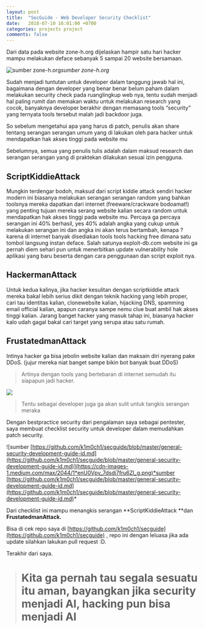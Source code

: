 ```yaml
---
layout: post
title:  "SecGuide - Web Developer Security Checklist"
date:   2018-07-10 16:01:00 +0700
categories: projects project
comments: false
---
```


Dari data pada website zone-h.org dijelaskan hampir satu hari hacker mampu melakukan deface sebanyak 5 sampai 20 website bersamaan.

![sumber zone-h.org](https://cdn-images-1.medium.com/max/2000/1*zaWCTV52MyjAq6Vx2sM1Pg.png)*sumber zone-h.org*

Sudah menjadi tuntutan untuk developer dalam tanggung jawab hal ini, bagaimana dengan developer yang benar benar belum paham dalam melakukan security check pada ruanglingkup web nya, tentu sudah menjadi hal paling rumit dan memakan waktu untuk melakukan research yang cocok, banyaknya developer berakhir dengan memasang tools “security” yang ternyata tools tersebut malah jadi backdoor juga.

So sebelum mengetahui apa yang harus di patch, penulis akan share tentang serangan serangan umum yang di lakukan oleh para hacker untuk mendapatkan hak akses tinggi pada website mu

Sebelumnya, semua yang penulis tulis adalah dalam maksud research dan serangan serangan yang di praktekan dilakukan sesuai izin pengguna.

## ScriptKiddieAttack

Mungkin terdengar bodoh, maksud dari script kiddie attack sendiri hacker modern ini biasanya melakukan serangan serangan random yang bahkan toolsnya mereka dapatkan dari internet (freeware/crackware bodoamat!) yang penting tujuan mereka serang website kalian secara random untuk mendapatkan hak akses tinggi pada website mu. Percaya ga percaya serangan ini 40% berhasil, yes 40% adalah angka yang cukup untuk melakukan serangan ini dan angka ini akan terus bertambah, kenapa ? karena di internet banyak disediakan tools tools hacking free dimana satu tombol langsung instan deface. Salah satunya exploit-db.com website ini ga pernah diem sehari pun untuk menerbitkan update vulnerability hole aplikasi yang baru beserta dengan cara penggunaan dan script exploit nya.

## HackermanAttack

Untuk kedua kalinya, jika hacker kesulitan dengan scriptkiddie attack mereka bakal lebih serius dikit dengan teknik hacking yang lebih proper, cari tau identitas kalian, clonewebsite kalian, hijacking DNS, spamming email official kalian, apapun caranya sampe nemu clue buat ambil hak akses tinggi kalian. Jarang banget hacker yang masuk tahap ini, biasanya hacker kalo udah gagal bakal cari target yang serupa atau satu rumah.

## FrustatedmanAttack

Intinya hacker ga bisa jebolin website kalian dan maksain diri nyerang pake DDoS. (jujur mereka niat banget sampe bikin bot banyak buat DDoS)
> Artinya dengan tools yang bertebaran di internet semudah itu siapapun jadi hacker.

![](https://cdn-images-1.medium.com/max/2000/1*BYsYluqQQRCg-6s6HPfZ0w.png)
> Tentu sebagai developer juga ga akan sulit untuk tangkis serangan meraka

Dengan bestpractice security dari pengalaman saya sebagai pentester, saya membuat checklist security untuk developer dalam memudahkan patch security.

![sumber [https://github.com/k1m0ch1/secguide/blob/master/general-security-development-guide-id.md](https://github.com/k1m0ch1/secguide/blob/master/general-security-development-guide-id.md)](https://cdn-images-1.medium.com/max/2044/1*enU0Vpv_7dsdj7fru6ZI_g.png)*sumber [https://github.com/k1m0ch1/secguide/blob/master/general-security-development-guide-id.md](https://github.com/k1m0ch1/secguide/blob/master/general-security-development-guide-id.md)*

Dari checklist ini mampu menangkis serangan **ScriptKiddieAttack **dan **FrustatedmanAttack.**

Bisa di cek repo saya di [https://github.com/k1m0ch1/secguide](https://github.com/k1m0ch1/secguide) , repo ini dengan leluasa jika ada update silahkan lakukan pull request :D.

Terakhir dari saya.
> # Kita ga pernah tau segala sesuatu itu aman, bayangkan jika security menjadi AI, hacking pun bisa menjadi AI
